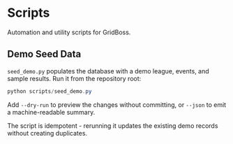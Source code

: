 # Scripts

Automation and utility scripts for GridBoss.

## Demo Seed Data

`seed_demo.py` populates the database with a demo league, events, and sample results. Run it from the repository root:

```powershell
python scripts/seed_demo.py
```

Add `--dry-run` to preview the changes without committing, or `--json` to emit a machine-readable summary.

The script is idempotent - rerunning it updates the existing demo records without creating duplicates.
